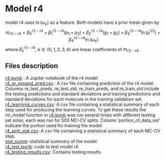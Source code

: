 # Model r4
model r4 uses $\ln{(\omega_e)}$ as a feature. Both models have a prior mean given by
$$m_{r3-r4} = \beta_0^{r3-r4}+\beta_1^{r3-r4}(p_1+p_2) + \beta_2^{r3-r4}(g_1+g_2) + \beta_3^{r3-r4} \ln{(\mu^{1/2}})+\beta_4^{r3-r4} \ln{(\omega_e)}$$
where $\beta_k^{r3-r4}$, $k \in \{0,1,2,3,4\}$ are linear coefficients of $m_{r3-r4}$.
## Files description 
[r4.ipynb](https://github.com/Mahmoud-Ibrahim-Mamrstein/Spectroscopic-constants-from-atomic-properties/blob/675a7ef80706594b614d08ff2983706efb1f9aab/r4/r4.ipynb) : A Jupiter notebook of the r4 model\
[r4_gr_expand_pred.csv](https://github.com/Mahmoud-Ibrahim-Mamrstein/Spectroscopic-constants-from-atomic-properties/blob/675a7ef80706594b614d08ff2983706efb1f9aab/r4/r4_gr_expand_pred.csv) : A csv file containing prediction of the r4 model. Columns re_test_preds, re_test_std, re_train_preds, and re_train_std include the testing predictions and standard deviations and training predictions and standard deviations for each molecule in the training validation set.\
[r4_learninig_curves.csv](https://github.com/Mahmoud-Ibrahim-Mamrstein/Spectroscopic-constants-from-atomic-properties/blob/19d4c9834a2bb9521bcfde277eb46e59ded7ae3a/r4/r4_learning_curves.csv): A csv file containing a statistical summary of each step used for producing the learning curves. To get these results the ml_model function in [r4.ipynb](https://github.com/Mahmoud-Ibrahim-Mamrstein/Spectroscopic-constants-from-atomic-properties/blob/675a7ef80706594b614d08ff2983706efb1f9aab/r4/r4.ipynb) was run several times with different testing set sizes, each was run for 500 MC-CV splits. Column 'portion_of_data_set' indicate the portion used for training the model. \
[r4_split_stat.csv](https://github.com/Mahmoud-Ibrahim-Mamrstein/Spectroscopic-constants-from-atomic-properties/blob/9ba61b3b2dad50f9deddf955f9303b0adc310fae/r4/r4_split_stat.csv): A csv file containing a statistical summary of each MC-CV step.\
[stat_summ](https://github.com/Mahmoud-Ibrahim-Mamrstein/Spectroscopic-constants-from-atomic-properties/blob/b4a0b821ac4d3341ebb8f74178527c816e036641/r4/stat_summ.csv): statistical summary of the model. \
[r4_test.ipynb](https://github.com/Mahmoud-Ibrahim-Mamrstein/Spectroscopic-constants-from-atomic-properties/blob/60c2ff448d4a4fe9cec11760452be0c2cb8d1cfd/r4/r4_test.ipynb): code to test model r4 \
[r4_testing_results.csv](https://github.com/Mahmoud-Ibrahim-Mamrstein/Spectroscopic-constants-from-atomic-properties/blob/60c2ff448d4a4fe9cec11760452be0c2cb8d1cfd/r4/r4_testing_results.csv): Contains testing results

